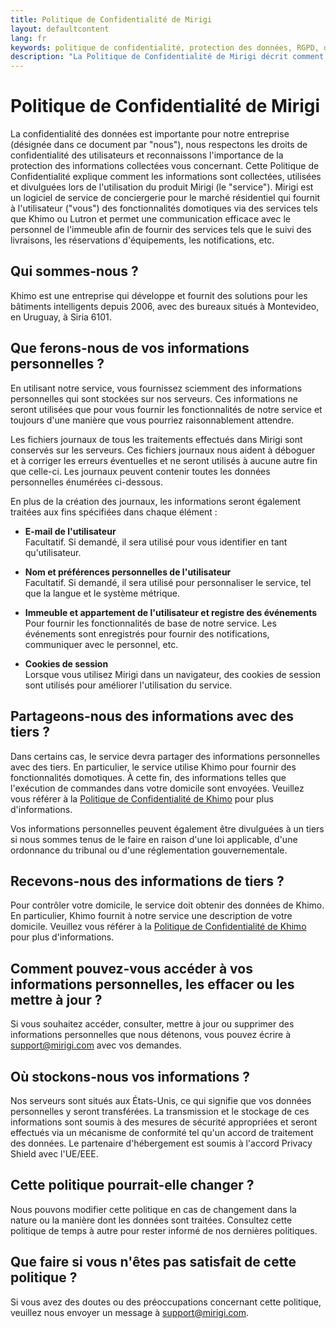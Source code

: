 ```yaml
---
title: Politique de Confidentialité de Mirigi
layout: defaultcontent
lang: fr
keywords: politique de confidentialité, protection des données, RGPD, données utilisateur, sécurité
description: "La Politique de Confidentialité de Mirigi décrit comment les données des utilisateurs sont collectées, utilisées et protégées."
---
```


# Politique de Confidentialité de Mirigi

La confidentialité des données est importante pour notre entreprise (désignée dans ce document par "nous"), nous respectons les droits de confidentialité des utilisateurs et reconnaissons l'importance de la protection des informations collectées vous concernant. Cette Politique de Confidentialité explique comment les informations sont collectées, utilisées et divulguées lors de l'utilisation du produit Mirigi (le "service"). Mirigi est un logiciel de service de conciergerie pour le marché résidentiel qui fournit à l'utilisateur ("vous") des fonctionnalités domotiques via des services tels que Khimo ou Lutron et permet une communication efficace avec le personnel de l'immeuble afin de fournir des services tels que le suivi des livraisons, les réservations d'équipements, les notifications, etc.

## Qui sommes-nous ?

Khimo est une entreprise qui développe et fournit des solutions pour les bâtiments intelligents depuis 2006, avec des bureaux situés à Montevideo, en Uruguay, à Siria 6101.

## Que ferons-nous de vos informations personnelles ?

En utilisant notre service, vous fournissez sciemment des informations personnelles qui sont stockées sur nos serveurs. Ces informations ne seront utilisées que pour vous fournir les fonctionnalités de notre service et toujours d'une manière que vous pourriez raisonnablement attendre.

Les fichiers journaux de tous les traitements effectués dans Mirigi sont conservés sur les serveurs. Ces fichiers journaux nous aident à déboguer et à corriger les erreurs éventuelles et ne seront utilisés à aucune autre fin que celle-ci. Les journaux peuvent contenir toutes les données personnelles énumérées ci-dessous.

En plus de la création des journaux, les informations seront également traitées aux fins spécifiées dans chaque élément :

- **E-mail de l'utilisateur**  
  Facultatif. Si demandé, il sera utilisé pour vous identifier en tant qu'utilisateur.

- **Nom et préférences personnelles de l'utilisateur**  
  Facultatif. Si demandé, il sera utilisé pour personnaliser le service, tel que la langue et le système métrique.

- **Immeuble et appartement de l'utilisateur et registre des événements**  
  Pour fournir les fonctionnalités de base de notre service. Les événements sont enregistrés pour fournir des notifications, communiquer avec le personnel, etc.

- **Cookies de session**  
  Lorsque vous utilisez Mirigi dans un navigateur, des cookies de session sont utilisés pour améliorer l'utilisation du service.

## Partageons-nous des informations avec des tiers ?

Dans certains cas, le service devra partager des informations personnelles avec des tiers. En particulier, le service utilise Khimo pour fournir des fonctionnalités domotiques. À cette fin, des informations telles que l'exécution de commandes dans votre domicile sont envoyées. Veuillez vous référer à la [Politique de Confidentialité de Khimo](https://www.khimo.com/policy) pour plus d'informations.

Vos informations personnelles peuvent également être divulguées à un tiers si nous sommes tenus de le faire en raison d'une loi applicable, d'une ordonnance du tribunal ou d'une réglementation gouvernementale.

## Recevons-nous des informations de tiers ?

Pour contrôler votre domicile, le service doit obtenir des données de Khimo. En particulier, Khimo fournit à notre service une description de votre domicile. Veuillez vous référer à la [Politique de Confidentialité de Khimo](https://www.khimo.com/policy) pour plus d'informations.

## Comment pouvez-vous accéder à vos informations personnelles, les effacer ou les mettre à jour ?

Si vous souhaitez accéder, consulter, mettre à jour ou supprimer des informations personnelles que nous détenons, vous pouvez écrire à [support@mirigi.com](mailto:support@mirigi.com) avec vos demandes.

## Où stockons-nous vos informations ?

Nos serveurs sont situés aux États-Unis, ce qui signifie que vos données personnelles y seront transférées. La transmission et le stockage de ces informations sont soumis à des mesures de sécurité appropriées et seront effectués via un mécanisme de conformité tel qu'un accord de traitement des données. Le partenaire d'hébergement est soumis à l'accord Privacy Shield avec l'UE/EEE.

## Cette politique pourrait-elle changer ?

Nous pouvons modifier cette politique en cas de changement dans la nature ou la manière dont les données sont traitées. Consultez cette politique de temps à autre pour rester informé de nos dernières politiques.

## Que faire si vous n'êtes pas satisfait de cette politique ?

Si vous avez des doutes ou des préoccupations concernant cette politique, veuillez nous envoyer un message à [support@mirigi.com](mailto:support@mirigi.com).

